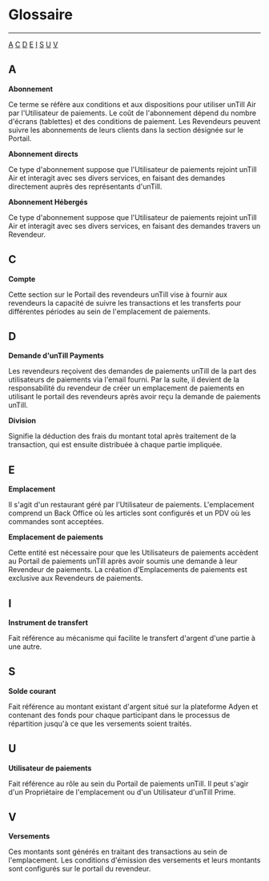 # Glossaire

-------
[A](#a) [C](#c) [D](#d) [E](#e) [I](#i) [S](#s) [U](#u) [V](#v)

## A <a id="A"></a>

**Abonnement**

Ce terme se réfère aux conditions et aux dispositions pour utiliser unTill Air par l'Utilisateur de paiements. Le coût de l'abonnement dépend du nombre d'écrans (tablettes) et des conditions de paiement. Les Revendeurs peuvent suivre les abonnements de leurs clients dans la section désignée sur le Portail.

**Abonnement directs**

Ce type d'abonnement suppose que l'Utilisateur de paiements rejoint unTill Air et interagit avec ses divers services, en faisant des demandes directement auprès des représentants d'unTill.

**Abonnement Hébergés**

Ce type d'abonnement suppose que l'Utilisateur de paiements rejoint unTill Air et interagit avec ses divers services, en faisant des demandes travers un Revendeur.

## C <a id="C"></a>

**Compte**

Cette section sur le Portail des revendeurs unTill vise à fournir aux revendeurs la capacité de suivre les transactions et les transferts pour différentes périodes au sein de l'emplacement de paiements.

## D <a id="D"></a>

**Demande d'unTill Payments**

Les revendeurs reçoivent des demandes de paiements unTill de la part des utilisateurs de paiements via l'email fourni. Par la suite, il devient de la responsabilité du revendeur de créer un emplacement de paiements en utilisant le portail des revendeurs après avoir reçu la demande de paiements unTill.

**Division**

Signifie la déduction des frais du montant total après traitement de la transaction, qui est ensuite distribuée à chaque partie impliquée.

## E <a id="E"></a>

**Emplacement**

Il s'agit d'un restaurant géré par l'Utilisateur de paiements. L'emplacement comprend un Back Office où les articles sont configurés et un PDV où les commandes sont acceptées.

**Emplacement de paiements**

Cette entité est nécessaire pour que les Utilisateurs de paiements accèdent au Portail de paiements unTill après avoir soumis une demande à leur Revendeur de paiements. La création d'Emplacements de paiements est exclusive aux Revendeurs de paiements.

## I <a id="I"></a>

**Instrument de transfert**

Fait référence au mécanisme qui facilite le transfert d'argent d'une partie à une autre.

## S <a id="S"></a>

**Solde courant**

Fait référence au montant existant d'argent situé sur la plateforme Adyen et contenant des fonds pour chaque participant dans le processus de répartition jusqu'à ce que les versements soient traités.

## U <a id="U"></a>

**Utilisateur de paiements**

Fait référence au rôle au sein du Portail de paiements unTill. Il peut s'agir d'un Propriétaire de l'emplacement ou d'un Utilisateur d'unTill Prime.

## V <a id="V"></a>

**Versements**

Ces montants sont générés en traitant des transactions au sein de l'emplacement. Les conditions d'émission des versements et leurs montants sont configurés sur le portail du revendeur.
